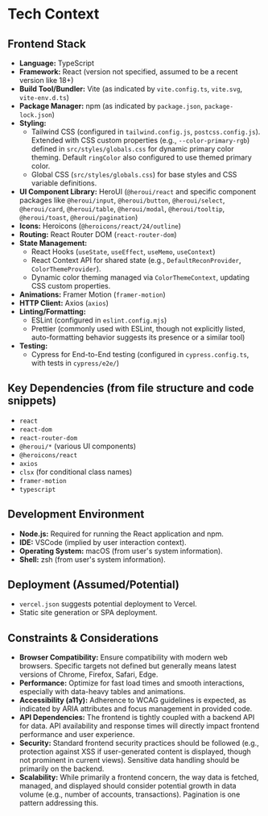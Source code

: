 # Tech Context

## Frontend Stack

- **Language:** TypeScript
- **Framework:** React (version not specified, assumed to be a recent version like 18+)
- **Build Tool/Bundler:** Vite (as indicated by `vite.config.ts`, `vite.svg`, `vite-env.d.ts`)
- **Package Manager:** npm (as indicated by `package.json`, `package-lock.json`)
- **Styling:**
  - Tailwind CSS (configured in `tailwind.config.js`, `postcss.config.js`). Extended with CSS custom properties (e.g., `--color-primary-rgb`) defined in `src/styles/globals.css` for dynamic primary color theming. Default `ringColor` also configured to use themed primary color.
  - Global CSS (`src/styles/globals.css`) for base styles and CSS variable definitions.
- **UI Component Library:** HeroUI (`@heroui/react` and specific component packages like `@heroui/input`, `@heroui/button`, `@heroui/select`, `@heroui/card`, `@heroui/table`, `@heroui/modal`, `@heroui/tooltip`, `@heroui/toast`, `@heroui/pagination`)
- **Icons:** Heroicons (`@heroicons/react/24/outline`)
- **Routing:** React Router DOM (`react-router-dom`)
- **State Management:**
  - React Hooks (`useState`, `useEffect`, `useMemo`, `useContext`)
  - React Context API for shared state (e.g., `DefaultReconProvider`, `ColorThemeProvider`).
  - Dynamic color theming managed via `ColorThemeContext`, updating CSS custom properties.
- **Animations:** Framer Motion (`framer-motion`)
- **HTTP Client:** Axios (`axios`)
- **Linting/Formatting:**
  - ESLint (configured in `eslint.config.mjs`)
  - Prettier (commonly used with ESLint, though not explicitly listed, auto-formatting behavior suggests its presence or a similar tool)
- **Testing:**
  - Cypress for End-to-End testing (configured in `cypress.config.ts`, with tests in `cypress/e2e/`)

## Key Dependencies (from file structure and code snippets)

- `react`
- `react-dom`
- `react-router-dom`
- `@heroui/*` (various UI components)
- `@heroicons/react`
- `axios`
- `clsx` (for conditional class names)
- `framer-motion`
- `typescript`

## Development Environment

- **Node.js:** Required for running the React application and npm.
- **IDE:** VSCode (implied by user interaction context).
- **Operating System:** macOS (from user's system information).
- **Shell:** zsh (from user's system information).

## Deployment (Assumed/Potential)

- `vercel.json` suggests potential deployment to Vercel.
- Static site generation or SPA deployment.

## Constraints & Considerations

- **Browser Compatibility:** Ensure compatibility with modern web browsers. Specific targets not defined but generally means latest versions of Chrome, Firefox, Safari, Edge.
- **Performance:** Optimize for fast load times and smooth interactions, especially with data-heavy tables and animations.
- **Accessibility (a11y):** Adherence to WCAG guidelines is expected, as indicated by ARIA attributes and focus management in provided code.
- **API Dependencies:** The frontend is tightly coupled with a backend API for data. API availability and response times will directly impact frontend performance and user experience.
- **Security:** Standard frontend security practices should be followed (e.g., protection against XSS if user-generated content is displayed, though not prominent in current views). Sensitive data handling should be primarily on the backend.
- **Scalability:** While primarily a frontend concern, the way data is fetched, managed, and displayed should consider potential growth in data volume (e.g., number of accounts, transactions). Pagination is one pattern addressing this.
